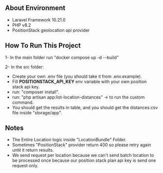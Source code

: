 ## About Environment

- Laravel Framework 10.21.0
- PHP v8.2
- PositionStack geolocation api provider

## How To Run This Project

1- In the main folder run "docker compose up -d --build"

2- In the src folder:

- Create your own .env file (you should take it from .env.example).
- Fill **POSITIONSTACK_API_KEY** env variable with your own position stack api key.
- run: "composer install". 
- run: "php artisan app:list-location-distances" -> to run the custom command.
- You should get the results in table, and you should get the distances.csv file inside "storage/app".

## Notes

- The Entire Location logic inside "LocationBundle" Folder.
- Sometimes "PositionStack" provider return 400 so please retry again until it return results.
- We send request per location because we can't send batch location to be processed once because our position stack plan api key is send one request only.

